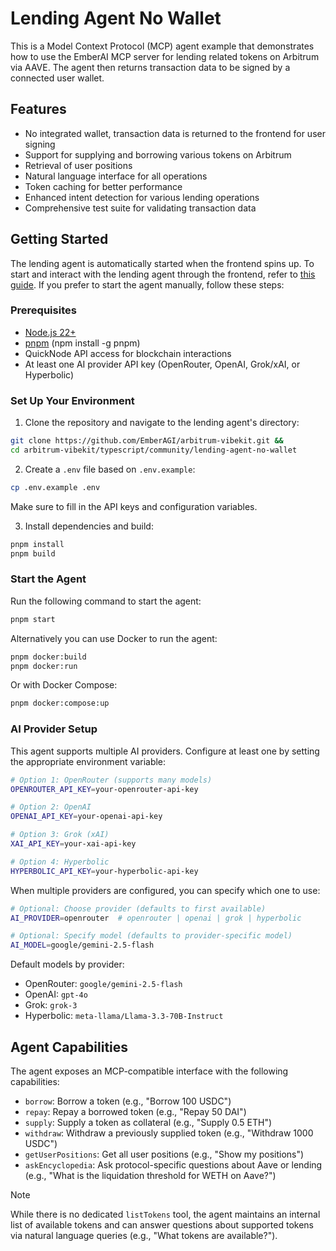 # Lending Agent No Wallet

This is a Model Context Protocol (MCP) agent example that demonstrates how to use the EmberAI MCP server for lending related tokens on Arbitrum via AAVE. The agent then returns transaction data to be signed by a connected user wallet.

## Features

- No integrated wallet, transaction data is returned to the frontend for user signing
- Support for supplying and borrowing various tokens on Arbitrum
- Retrieval of user positions
- Natural language interface for all operations
- Token caching for better performance
- Enhanced intent detection for various lending operations
- Comprehensive test suite for validating transaction data

## Getting Started

The lending agent is automatically started when the frontend spins up. To start and interact with the lending agent through the frontend, refer to [this guide](https://github.com/EmberAGI/arbitrum-vibekit/tree/main/typescript/clients/web#quickstart). If you prefer to start the agent manually, follow these steps:

### Prerequisites

- [Node.js 22+](https://nodejs.org/)
- [pnpm](https://pnpm.io/) (npm install -g pnpm)
- QuickNode API access for blockchain interactions
- At least one AI provider API key (OpenRouter, OpenAI, Grok/xAI, or Hyperbolic)

### Set Up Your Environment

1. Clone the repository and navigate to the lending agent's directory:

```bash
git clone https://github.com/EmberAGI/arbitrum-vibekit.git &&
cd arbitrum-vibekit/typescript/community/lending-agent-no-wallet

```

2. Create a `.env` file based on `.env.example`:

```bash
cp .env.example .env
```

Make sure to fill in the API keys and configuration variables.

3. Install dependencies and build:

```bash
pnpm install
pnpm build
```

### Start the Agent

Run the following command to start the agent:

```bash
pnpm start
```

Alternatively you can use Docker to run the agent:

```bash
pnpm docker:build
pnpm docker:run
```

Or with Docker Compose:

```bash
pnpm docker:compose:up
```

### AI Provider Setup

This agent supports multiple AI providers. Configure at least one by setting the appropriate environment variable:

```bash
# Option 1: OpenRouter (supports many models)
OPENROUTER_API_KEY=your-openrouter-api-key

# Option 2: OpenAI
OPENAI_API_KEY=your-openai-api-key

# Option 3: Grok (xAI)
XAI_API_KEY=your-xai-api-key

# Option 4: Hyperbolic
HYPERBOLIC_API_KEY=your-hyperbolic-api-key
```

When multiple providers are configured, you can specify which one to use:

```bash
# Optional: Choose provider (defaults to first available)
AI_PROVIDER=openrouter  # openrouter | openai | grok | hyperbolic

# Optional: Specify model (defaults to provider-specific model)
AI_MODEL=google/gemini-2.5-flash
```

Default models by provider:

- OpenRouter: `google/gemini-2.5-flash`
- OpenAI: `gpt-4o`
- Grok: `grok-3`
- Hyperbolic: `meta-llama/Llama-3.3-70B-Instruct`

## Agent Capabilities

The agent exposes an MCP-compatible interface with the following capabilities:

- `borrow`: Borrow a token (e.g., "Borrow 100 USDC")
- `repay`: Repay a borrowed token (e.g., "Repay 50 DAI")
- `supply`: Supply a token as collateral (e.g., "Supply 0.5 ETH")
- `withdraw`: Withdraw a previously supplied token (e.g., "Withdraw 1000 USDC")
- `getUserPositions`: Get all user positions (e.g., "Show my positions")
- `askEncyclopedia`: Ask protocol-specific questions about Aave or lending (e.g., "What is the liquidation threshold for WETH on Aave?")

> [!NOTE]
> While there is no dedicated `listTokens` tool, the agent maintains an internal list of available tokens and can answer questions about supported tokens via natural language queries (e.g., "What tokens are available?").
